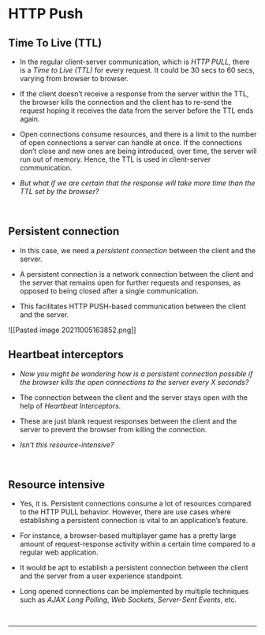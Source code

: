 # HTTP Push

## Time To Live (TTL)

- In the regular client-server communication, which is _HTTP PULL_, there is a _Time to Live (TTL)_ for every request. It could be 30 secs to 60 secs, varying from browser to browser.

- If the client doesn’t receive a response from the server within the TTL, the browser kills the connection and the client has to re-send the request hoping it receives the data from the server before the TTL ends again.

- Open connections consume resources, and there is a limit to the number of open connections a server can handle at once. If the connections don’t close and new ones are being introduced, over time, the server will run out of memory. Hence, the TTL is used in client-server communication.

- _But what if we are certain that the response will take more time than the TTL set by the browser?_
<br>

## Persistent connection

- In this case, we need a _persistent connection_ between the client and the server.

- A persistent connection is a network connection between the client and the server that remains open for further requests and responses, as opposed to being closed after a single communication.

- This facilitates HTTP PUSH-based communication between the client and the server.

![[Pasted image 20211005163852.png]]
<br>

## Heartbeat interceptors

- _Now you might be wondering how is a persistent connection possible if the browser kills the open connections to the server every X seconds?_

- The connection between the client and the server stays open with the help of _Heartbeat Interceptors_.

- These are just blank request responses between the client and the server to prevent the browser from killing the connection.

- _Isn’t this resource-intensive?_

<br>

## Resource intensive

- Yes, it is. Persistent connections consume a lot of resources compared to the HTTP PULL behavior. However, there are use cases where establishing a persistent connection is vital to an application’s feature.

- For instance, a browser-based multiplayer game has a pretty large amount of request-response activity within a certain time compared to a regular web application.

- It would be apt to establish a persistent connection between the client and the server from a user experience standpoint.

- Long opened connections can be implemented by multiple techniques such as _AJAX Long Polling_, _Web Sockets_, _Server-Sent Events_, etc.

<br>

---